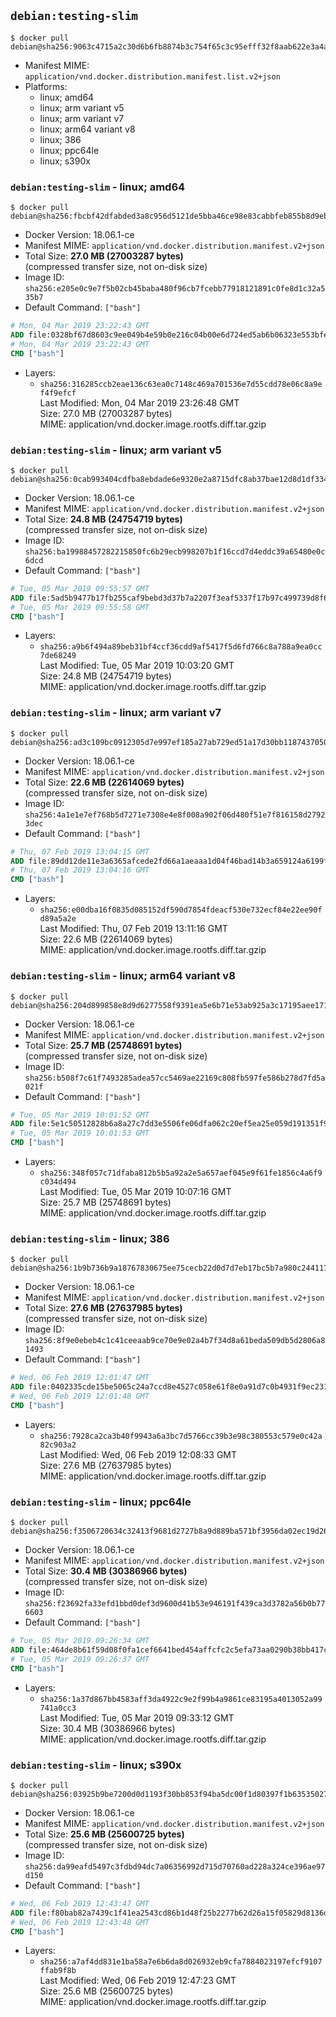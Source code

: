 ## `debian:testing-slim`

```console
$ docker pull debian@sha256:9063c4715a2c30d6b6fb8874b3c754f65c3c95efff32f8aab622e3a4a577c3f0
```

-	Manifest MIME: `application/vnd.docker.distribution.manifest.list.v2+json`
-	Platforms:
	-	linux; amd64
	-	linux; arm variant v5
	-	linux; arm variant v7
	-	linux; arm64 variant v8
	-	linux; 386
	-	linux; ppc64le
	-	linux; s390x

### `debian:testing-slim` - linux; amd64

```console
$ docker pull debian@sha256:fbcbf42dfabded3a8c956d5121de5bba46ce98e83cabbfeb855b8d9eb43a3dc8
```

-	Docker Version: 18.06.1-ce
-	Manifest MIME: `application/vnd.docker.distribution.manifest.v2+json`
-	Total Size: **27.0 MB (27003287 bytes)**  
	(compressed transfer size, not on-disk size)
-	Image ID: `sha256:e205e0c9e7f5b02cb45baba480f96cb7fcebb77918121891c0fe8d1c32a535b7`
-	Default Command: `["bash"]`

```dockerfile
# Mon, 04 Mar 2019 23:22:43 GMT
ADD file:0328bf67d8603c9ee049b4e59b0e216c04b00e6d724ed5ab6b06323e553bfe63 in / 
# Mon, 04 Mar 2019 23:22:43 GMT
CMD ["bash"]
```

-	Layers:
	-	`sha256:316285ccb2eae136c63ea0c7148c469a701536e7d55cdd78e06c8a9ef4f9efcf`  
		Last Modified: Mon, 04 Mar 2019 23:26:48 GMT  
		Size: 27.0 MB (27003287 bytes)  
		MIME: application/vnd.docker.image.rootfs.diff.tar.gzip

### `debian:testing-slim` - linux; arm variant v5

```console
$ docker pull debian@sha256:0cab993404cdfba8ebdade6e9320e2a8715dfc8ab37bae12d8d1df3346ae865a
```

-	Docker Version: 18.06.1-ce
-	Manifest MIME: `application/vnd.docker.distribution.manifest.v2+json`
-	Total Size: **24.8 MB (24754719 bytes)**  
	(compressed transfer size, not on-disk size)
-	Image ID: `sha256:ba19988457282215850fc6b29ecb998207b1f16ccd7d4eddc39a65480e0c6dcd`
-	Default Command: `["bash"]`

```dockerfile
# Tue, 05 Mar 2019 09:55:57 GMT
ADD file:5ad5b9477b17fb255caf9bebd3d37b7a2207f3eaf5337f17b97c499739d8f6a3 in / 
# Tue, 05 Mar 2019 09:55:58 GMT
CMD ["bash"]
```

-	Layers:
	-	`sha256:a9b6f494a89beb31bf4ccf36cdd9af5417f5d6fd766c8a788a9ea0cc7de68249`  
		Last Modified: Tue, 05 Mar 2019 10:03:20 GMT  
		Size: 24.8 MB (24754719 bytes)  
		MIME: application/vnd.docker.image.rootfs.diff.tar.gzip

### `debian:testing-slim` - linux; arm variant v7

```console
$ docker pull debian@sha256:ad3c109bc0912305d7e997ef185a27ab729ed51a17d30bb1187437050f92f4d5
```

-	Docker Version: 18.06.1-ce
-	Manifest MIME: `application/vnd.docker.distribution.manifest.v2+json`
-	Total Size: **22.6 MB (22614069 bytes)**  
	(compressed transfer size, not on-disk size)
-	Image ID: `sha256:4a1e1e7ef768b5d7271e7308e4e8f008a902f06d480f51e7f816158d27923dec`
-	Default Command: `["bash"]`

```dockerfile
# Thu, 07 Feb 2019 13:04:15 GMT
ADD file:89dd12de11e3a6365afcede2fd66a1aeaaa1d04f46bad14b3a659124a6199f63 in / 
# Thu, 07 Feb 2019 13:04:16 GMT
CMD ["bash"]
```

-	Layers:
	-	`sha256:e00dba16f0835d085152df590d7854fdeacf530e732ecf84e22ee90fd89a5a2e`  
		Last Modified: Thu, 07 Feb 2019 13:11:16 GMT  
		Size: 22.6 MB (22614069 bytes)  
		MIME: application/vnd.docker.image.rootfs.diff.tar.gzip

### `debian:testing-slim` - linux; arm64 variant v8

```console
$ docker pull debian@sha256:204d899858e8d9d6277558f9391ea5e6b71e53ab925a3c17195aee171ab3c0e8
```

-	Docker Version: 18.06.1-ce
-	Manifest MIME: `application/vnd.docker.distribution.manifest.v2+json`
-	Total Size: **25.7 MB (25748691 bytes)**  
	(compressed transfer size, not on-disk size)
-	Image ID: `sha256:b508f7c61f7493285adea57cc5469ae22169c808fb597fe586b278d7fd5a021f`
-	Default Command: `["bash"]`

```dockerfile
# Tue, 05 Mar 2019 10:01:52 GMT
ADD file:5e1c50512828b6a8a27c7dd3e5506fe06dfa062c20ef5ea25e059d191351f9a5 in / 
# Tue, 05 Mar 2019 10:01:53 GMT
CMD ["bash"]
```

-	Layers:
	-	`sha256:348f057c71dfaba812b5b5a92a2e5a657aef045e9f61fe1856c4a6f9c034d494`  
		Last Modified: Tue, 05 Mar 2019 10:07:16 GMT  
		Size: 25.7 MB (25748691 bytes)  
		MIME: application/vnd.docker.image.rootfs.diff.tar.gzip

### `debian:testing-slim` - linux; 386

```console
$ docker pull debian@sha256:1b9b736b9a18767830675ee75cecb22d0d7d7eb17bc5b7a980c244117f2f5af0
```

-	Docker Version: 18.06.1-ce
-	Manifest MIME: `application/vnd.docker.distribution.manifest.v2+json`
-	Total Size: **27.6 MB (27637985 bytes)**  
	(compressed transfer size, not on-disk size)
-	Image ID: `sha256:8f9e0ebeb4c1c41ceeaab9ce70e9e02a4b7f34d8a61beda509db5d2806a81493`
-	Default Command: `["bash"]`

```dockerfile
# Wed, 06 Feb 2019 12:01:47 GMT
ADD file:0402335cde15be5065c24a7ccd8e4527c058e61f8e0a91d7c0b4931f9ec23112 in / 
# Wed, 06 Feb 2019 12:01:48 GMT
CMD ["bash"]
```

-	Layers:
	-	`sha256:7928ca2ca3b40f9943a6a3bc7d5766cc39b3e98c380553c579e0c42a82c903a2`  
		Last Modified: Wed, 06 Feb 2019 12:08:33 GMT  
		Size: 27.6 MB (27637985 bytes)  
		MIME: application/vnd.docker.image.rootfs.diff.tar.gzip

### `debian:testing-slim` - linux; ppc64le

```console
$ docker pull debian@sha256:f3506720634c32413f9681d2727b8a9d889ba571bf3956da02ec19d26d664d6d
```

-	Docker Version: 18.06.1-ce
-	Manifest MIME: `application/vnd.docker.distribution.manifest.v2+json`
-	Total Size: **30.4 MB (30386966 bytes)**  
	(compressed transfer size, not on-disk size)
-	Image ID: `sha256:f23692fa33efd1bbd0def3d9600d41b53e946191f439ca3d3782a56b0b776603`
-	Default Command: `["bash"]`

```dockerfile
# Tue, 05 Mar 2019 09:26:34 GMT
ADD file:464de8b61f59d08f0fa1cef6641bed454affcfc2c5efa73aa0290b38bb417c7f in / 
# Tue, 05 Mar 2019 09:26:37 GMT
CMD ["bash"]
```

-	Layers:
	-	`sha256:1a37d867bb4583aff3da4922c9e2f99b4a9861ce83195a4013052a99741a0cc3`  
		Last Modified: Tue, 05 Mar 2019 09:33:12 GMT  
		Size: 30.4 MB (30386966 bytes)  
		MIME: application/vnd.docker.image.rootfs.diff.tar.gzip

### `debian:testing-slim` - linux; s390x

```console
$ docker pull debian@sha256:03925b9be7200d0d1193f30bb853f94ba5dc00f1d80397f1b63535027fd2f4fd
```

-	Docker Version: 18.06.1-ce
-	Manifest MIME: `application/vnd.docker.distribution.manifest.v2+json`
-	Total Size: **25.6 MB (25600725 bytes)**  
	(compressed transfer size, not on-disk size)
-	Image ID: `sha256:da99eafd5497c3fdbd94dc7a06356992d715d70760ad228a324ce396ae97d150`
-	Default Command: `["bash"]`

```dockerfile
# Wed, 06 Feb 2019 12:43:47 GMT
ADD file:f80bab82a7439c1f41ea2543cd86b1d48f25b2277b62d26a15f05829d8136d27 in / 
# Wed, 06 Feb 2019 12:43:48 GMT
CMD ["bash"]
```

-	Layers:
	-	`sha256:a7af4dd831e1ba58a7e6b6da8d026932eb9cfa7884023197efcf9107ffab9f8b`  
		Last Modified: Wed, 06 Feb 2019 12:47:23 GMT  
		Size: 25.6 MB (25600725 bytes)  
		MIME: application/vnd.docker.image.rootfs.diff.tar.gzip
